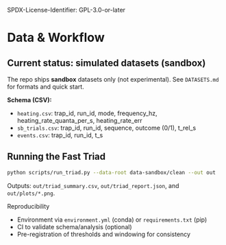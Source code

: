 SPDX-License-Identifier: GPL-3.0-or-later

# Data & Workflow

## Current status: simulated datasets (sandbox)
The repo ships **sandbox** datasets only (not experimental). See `DATASETS.md` for formats and quick start.

**Schema (CSV):**
- `heating.csv`: trap_id, run_id, mode, frequency_hz, heating_rate_quanta_per_s, heating_rate_err
- `sb_trials.csv`: trap_id, run_id, sequence, outcome (0/1), t_rel_s
- `events.csv`: trap_id, run_id, t_s

## Running the Fast Triad
```bash
python scripts/run_triad.py --data-root data-sandbox/clean --out out
```

Outputs: `out/triad_summary.csv`, `out/triad_report.json`, and `out/plots/*.png`.

Reproducibility
- Environment via `environment.yml` (conda) or `requirements.txt` (pip)
- CI to validate schema/analysis (optional)
- Pre-registration of thresholds and windowing for consistency
